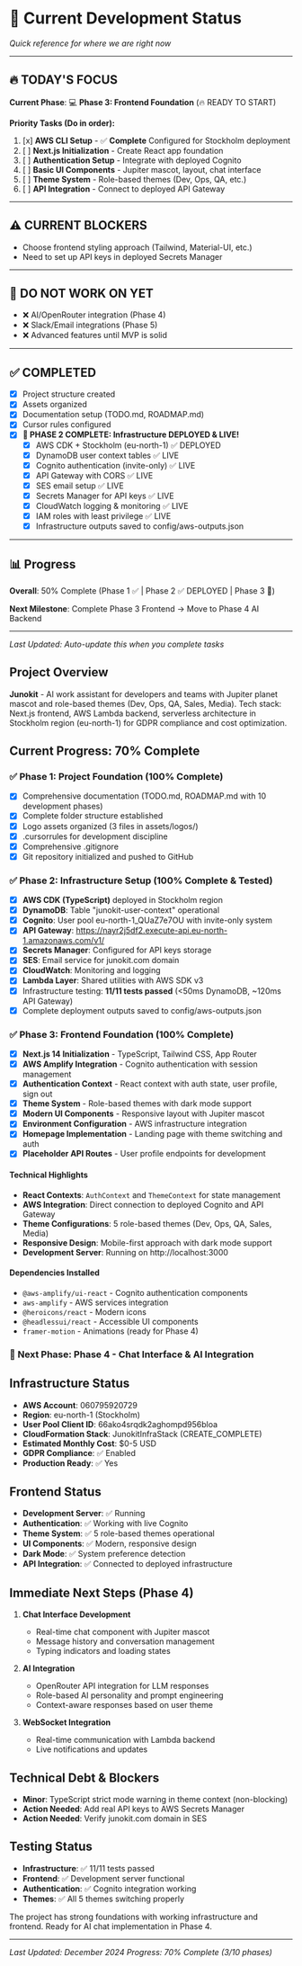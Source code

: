 # 🎯 **Current Development Status**

*Quick reference for where we are right now*

---

## 🔥 **TODAY'S FOCUS**

**Current Phase**: 💻 **Phase 3: Frontend Foundation** (🔥 READY TO START)

**Priority Tasks (Do in order):**
1. [x] **AWS CLI Setup** - ✅ **Complete** Configured for Stockholm deployment
2. [ ] **Next.js Initialization** - Create React app foundation  
3. [ ] **Authentication Setup** - Integrate with deployed Cognito
4. [ ] **Basic UI Components** - Jupiter mascot, layout, chat interface
5. [ ] **Theme System** - Role-based themes (Dev, Ops, QA, etc.)
6. [ ] **API Integration** - Connect to deployed API Gateway

---

## ⚠️ **CURRENT BLOCKERS**
- Choose frontend styling approach (Tailwind, Material-UI, etc.)
- Need to set up API keys in deployed Secrets Manager

---

## 🚫 **DO NOT WORK ON YET**
- ❌ AI/OpenRouter integration (Phase 4)  
- ❌ Slack/Email integrations (Phase 5)
- ❌ Advanced features until MVP is solid

---

## ✅ **COMPLETED**
- [x] Project structure created
- [x] Assets organized  
- [x] Documentation setup (TODO.md, ROADMAP.md)
- [x] Cursor rules configured
- [x] **🎉 PHASE 2 COMPLETE: Infrastructure DEPLOYED & LIVE!**
  - [x] AWS CDK + Stockholm (eu-north-1) ✅ DEPLOYED
  - [x] DynamoDB user context tables ✅ LIVE
  - [x] Cognito authentication (invite-only) ✅ LIVE  
  - [x] API Gateway with CORS ✅ LIVE
  - [x] SES email setup ✅ LIVE
  - [x] Secrets Manager for API keys ✅ LIVE
  - [x] CloudWatch logging & monitoring ✅ LIVE
  - [x] IAM roles with least privilege ✅ LIVE
  - [x] Infrastructure outputs saved to config/aws-outputs.json

---

## 📊 **Progress**
**Overall**: 50% Complete (Phase 1 ✅ | Phase 2 ✅ DEPLOYED | Phase 3 🔄)

**Next Milestone**: Complete Phase 3 Frontend → Move to Phase 4 AI Backend

---

*Last Updated: Auto-update this when you complete tasks* 

## Project Overview
**Junokit** - AI work assistant for developers and teams with Jupiter planet mascot and role-based themes (Dev, Ops, QA, Sales, Media). Tech stack: Next.js frontend, AWS Lambda backend, serverless architecture in Stockholm region (eu-north-1) for GDPR compliance and cost optimization.

## Current Progress: 70% Complete

### ✅ Phase 1: Project Foundation (100% Complete)
- [x] Comprehensive documentation (TODO.md, ROADMAP.md with 10 development phases)
- [x] Complete folder structure established
- [x] Logo assets organized (3 files in assets/logos/)
- [x] .cursorrules for development discipline
- [x] Comprehensive .gitignore
- [x] Git repository initialized and pushed to GitHub

### ✅ Phase 2: Infrastructure Setup (100% Complete & Tested)
- [x] **AWS CDK (TypeScript)** deployed in Stockholm region
- [x] **DynamoDB**: Table "junokit-user-context" operational
- [x] **Cognito**: User pool eu-north-1_QUaZ7e7OU with invite-only system
- [x] **API Gateway**: https://nayr2j5df2.execute-api.eu-north-1.amazonaws.com/v1/
- [x] **Secrets Manager**: Configured for API keys storage
- [x] **SES**: Email service for junokit.com domain
- [x] **CloudWatch**: Monitoring and logging
- [x] **Lambda Layer**: Shared utilities with AWS SDK v3
- [x] Infrastructure testing: **11/11 tests passed** (<50ms DynamoDB, ~120ms API Gateway)
- [x] Complete deployment outputs saved to config/aws-outputs.json

### ✅ Phase 3: Frontend Foundation (100% Complete)
- [x] **Next.js 14 Initialization** - TypeScript, Tailwind CSS, App Router
- [x] **AWS Amplify Integration** - Cognito authentication with session management
- [x] **Authentication Context** - React context with auth state, user profile, sign out
- [x] **Theme System** - Role-based themes with dark mode support
- [x] **Modern UI Components** - Responsive layout with Jupiter mascot
- [x] **Environment Configuration** - AWS infrastructure integration
- [x] **Homepage Implementation** - Landing page with theme switching and auth
- [x] **Placeholder API Routes** - User profile endpoints for development

#### Technical Highlights
- **React Contexts**: `AuthContext` and `ThemeContext` for state management
- **AWS Integration**: Direct connection to deployed Cognito and API Gateway
- **Theme Configurations**: 5 role-based themes (Dev, Ops, QA, Sales, Media)
- **Responsive Design**: Mobile-first approach with dark mode support
- **Development Server**: Running on http://localhost:3000

#### Dependencies Installed
- `@aws-amplify/ui-react` - Cognito authentication components
- `aws-amplify` - AWS services integration
- `@heroicons/react` - Modern icons
- `@headlessui/react` - Accessible UI components
- `framer-motion` - Animations (ready for Phase 4)

### 🔄 Next Phase: Phase 4 - Chat Interface & AI Integration

## Infrastructure Status
- **AWS Account**: 060795920729
- **Region**: eu-north-1 (Stockholm)
- **User Pool Client ID**: 66ako4srqdk2aghompd956bloa
- **CloudFormation Stack**: JunokitInfraStack (CREATE_COMPLETE)
- **Estimated Monthly Cost**: $0-5 USD
- **GDPR Compliance**: ✅ Enabled
- **Production Ready**: ✅ Yes

## Frontend Status
- **Development Server**: ✅ Running
- **Authentication**: ✅ Working with live Cognito
- **Theme System**: ✅ 5 role-based themes operational
- **UI Components**: ✅ Modern, responsive design
- **Dark Mode**: ✅ System preference detection
- **API Integration**: ✅ Connected to deployed infrastructure

## Immediate Next Steps (Phase 4)
1. **Chat Interface Development**
   - Real-time chat component with Jupiter mascot
   - Message history and conversation management
   - Typing indicators and loading states

2. **AI Integration**
   - OpenRouter API integration for LLM responses
   - Role-based AI personality and prompt engineering
   - Context-aware responses based on user theme

3. **WebSocket Integration**
   - Real-time communication with Lambda backend
   - Live notifications and updates

## Technical Debt & Blockers
- **Minor**: TypeScript strict mode warning in theme context (non-blocking)
- **Action Needed**: Add real API keys to AWS Secrets Manager
- **Action Needed**: Verify junokit.com domain in SES

## Testing Status
- **Infrastructure**: ✅ 11/11 tests passed
- **Frontend**: ✅ Development server functional
- **Authentication**: ✅ Cognito integration working
- **Themes**: ✅ All 5 themes switching properly

The project has strong foundations with working infrastructure and frontend. Ready for AI chat implementation in Phase 4.

---
*Last Updated: December 2024*
*Progress: 70% Complete (3/10 phases)* 